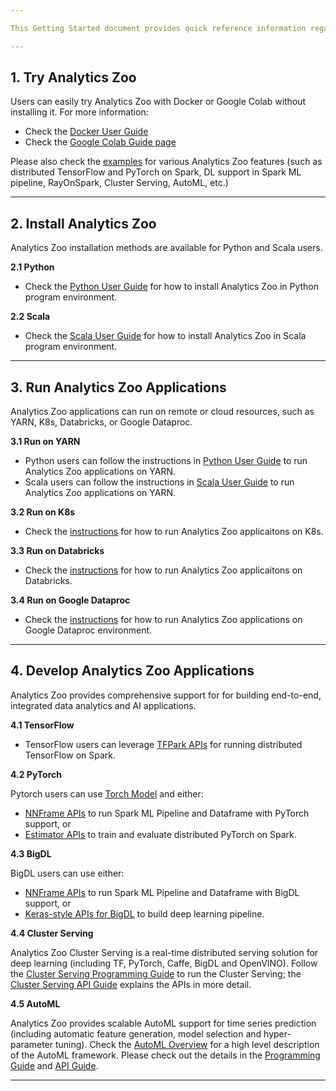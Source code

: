 ```yaml
---

This Getting Started document provides quick reference information regarding installing Analytics Zoo, running the applications, and developing your own applications using Analytics Zoo. 

---
```



## **1. Try Analytics Zoo** 
Users can easily try Analytics Zoo with Docker or Google Colab without installing it. For more information: 

- Check the [Docker User Guide](DockerUserGuide/index.md)
- Check the [Google Colab Guide page](ProgrammingGuide/run-notebook-colab.md)

Please also check the [examples](examples.md) for various Analytics Zoo features (such as distributed TensorFlow and PyTorch on Spark, DL support in Spark ML pipeline, RayOnSpark, Cluster Serving, AutoML, etc.)

---


## **2. Install Analytics Zoo** 

Analytics Zoo installation methods are available for Python and Scala users. 

 **2.1 Python** 

- Check the [Python User Guide](PythonUserGuide/install.md) for how to install Analytics Zoo in Python program environment.

 **2.2 Scala** 

- Check the [Scala User Guide](ScalaUserGuide/install.md) for how to install Analytics Zoo in Scala program environment.

---


##  **3. Run Analytics Zoo Applications** 
Analytics Zoo applications can run on remote or cloud resources, such as YARN, K8s, Databricks, or Google Dataproc. 

 **3.1 Run on YARN** 

- Python users can follow the instructions in [Python User Guide](PythonUserGuide/run.md) to run Analytics Zoo applications on YARN.
- Scala users can follow the instructions in [Scala User Guide](ScalaUserGuide/run.md) to run Analytics Zoo applications on YARN.
 
 **3.2 Run on K8s** 

- Check the [instructions](ProgrammingGuide/k8s.md) for how to run Analytics Zoo applicaitons on K8s.

 **3.3 Run on Databricks** 

- Check the [instructions](ProgrammingGuide/AnalyticsZoo-on-Databricks.md) for how to run Analytics Zoo applicaitons on Databricks.

 **3.4 Run on Google Dataproc** 

- Check the [instructions](ProgrammingGuide/run-on-dataproc.md) for how to run Analytics Zoo applications on Google Dataproc environment. 

---


##  **4. Develop Analytics Zoo Applications** 

Analytics Zoo provides comprehensive support for for building end-to-end, integrated data analytics and AI applications. 

 **4.1 TensorFlow** 

- TensorFlow users can leverage [TFPark APIs](ProgrammingGuide/TFPark/tensorflow.md) for running distributed TensorFlow on Spark. 

 **4.2 PyTorch** 

Pytorch users can use [Torch Model](ProgrammingGuide/pytorch.md) and either:
- [NNFrame APIs](APIGuide/PipelineAPI/nnframes.md) to run Spark ML Pipeline and Dataframe with PyTorch support, or 
- [Estimator APIs](APIGuide/PipelineAPI/estimator.md) to train and evaluate distributed PyTorch on Spark.  

 **4.3 BigDL** 

BigDL users can use either: 

- [NNFrame APIs](APIGuide/PipelineAPI/nnframes.md) to run Spark ML Pipeline and Dataframe with BigDL support, or 
- [Keras-style APIs for BigDL](KerasStyleAPIGuide/Optimization/training.md) to build deep learning pipeline.

 **4.4 Cluster Serving** 

Analytics Zoo Cluster Serving is a real-time distributed serving solution for deep learning (including TF, PyTorch, Caffe, BigDL and OpenVINO). Follow the [Cluster Serving Programming Guide](ClusterServingGuide/ProgrammingGuide.md) to run the Cluster Serving; the [Cluster Serving API Guide](ClusterServingGuide/APIGuide.md) explains the APIs in more detail. 

 **4.5 AutoML** 

Analytics Zoo provides scalable AutoML support for time series prediction (including automatic feature generation, model selection and hyper-parameter tuning). Check the [AutoML Overview](ProgrammingGuide/AutoML/overview.md) for a high level description of the AutoML framework. Please check out the details in the [Programming Guide](ProgrammingGuide/AutoML/forecasting.md) and [API Guide](APIGuide/AutoML/time-sequence-predictor.md). 


---
